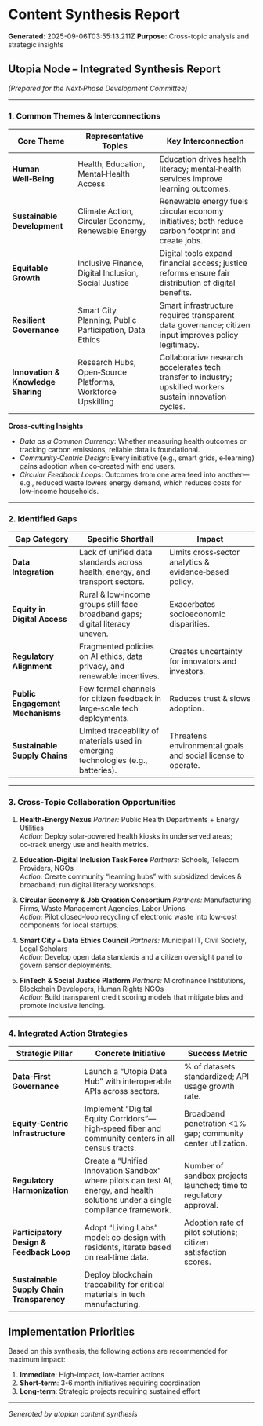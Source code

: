 # Content Synthesis Report

**Generated**: 2025-09-06T03:55:13.211Z
**Purpose**: Cross-topic analysis and strategic insights

## Utopia Node – Integrated Synthesis Report  
*(Prepared for the Next‑Phase Development Committee)*  

---

### 1. Common Themes & Interconnections

| Core Theme | Representative Topics | Key Interconnection |
|------------|-----------------------|---------------------|
| **Human Well‑Being** | Health, Education, Mental‑Health Access | Education drives health literacy; mental‑health services improve learning outcomes. |
| **Sustainable Development** | Climate Action, Circular Economy, Renewable Energy | Renewable energy fuels circular economy initiatives; both reduce carbon footprint and create jobs. |
| **Equitable Growth** | Inclusive Finance, Digital Inclusion, Social Justice | Digital tools expand financial access; justice reforms ensure fair distribution of digital benefits. |
| **Resilient Governance** | Smart City Planning, Public Participation, Data Ethics | Smart infrastructure requires transparent data governance; citizen input improves policy legitimacy. |
| **Innovation & Knowledge Sharing** | Research Hubs, Open‑Source Platforms, Workforce Upskilling | Collaborative research accelerates tech transfer to industry; upskilled workers sustain innovation cycles. |

**Cross‑cutting Insights**

- *Data as a Common Currency*: Whether measuring health outcomes or tracking carbon emissions, reliable data is foundational.
- *Community‑Centric Design*: Every initiative (e.g., smart grids, e‑learning) gains adoption when co‑created with end users.
- *Circular Feedback Loops*: Outcomes from one area feed into another—e.g., reduced waste lowers energy demand, which reduces costs for low‑income households.

---

### 2. Identified Gaps

| Gap Category | Specific Shortfall | Impact |
|--------------|--------------------|--------|
| **Data Integration** | Lack of unified data standards across health, energy, and transport sectors. | Limits cross‑sector analytics & evidence‑based policy. |
| **Equity in Digital Access** | Rural & low‑income groups still face broadband gaps; digital literacy uneven. | Exacerbates socioeconomic disparities. |
| **Regulatory Alignment** | Fragmented policies on AI ethics, data privacy, and renewable incentives. | Creates uncertainty for innovators and investors. |
| **Public Engagement Mechanisms** | Few formal channels for citizen feedback in large‑scale tech deployments. | Reduces trust & slows adoption. |
| **Sustainable Supply Chains** | Limited traceability of materials used in emerging technologies (e.g., batteries). | Threatens environmental goals and social license to operate. |

---

### 3. Cross‑Topic Collaboration Opportunities

1. **Health‑Energy Nexus**
   *Partner:* Public Health Departments + Energy Utilities  
   *Action:* Deploy solar‑powered health kiosks in underserved areas; co‑track energy use and health metrics.

2. **Education‑Digital Inclusion Task Force**
   *Partners:* Schools, Telecom Providers, NGOs  
   *Action:* Create community “learning hubs” with subsidized devices & broadband; run digital literacy workshops.

3. **Circular Economy & Job Creation Consortium**
   *Partners:* Manufacturing Firms, Waste Management Agencies, Labor Unions  
   *Action:* Pilot closed‑loop recycling of electronic waste into low‑cost components for local startups.

4. **Smart City + Data Ethics Council**
   *Partners:* Municipal IT, Civil Society, Legal Scholars  
   *Action:* Develop open data standards and a citizen oversight panel to govern sensor deployments.

5. **FinTech & Social Justice Platform**
   *Partners:* Microfinance Institutions, Blockchain Developers, Human Rights NGOs  
   *Action:* Build transparent credit scoring models that mitigate bias and promote inclusive lending.

---

### 4. Integrated Action Strategies

| Strategic Pillar | Concrete Initiative | Success Metric |
|------------------|---------------------|----------------|
| **Data‑First Governance** | Launch a “Utopia Data Hub” with interoperable APIs across sectors. | % of datasets standardized; API usage growth rate. |
| **Equity‑Centric Infrastructure** | Implement “Digital Equity Corridors”—high‑speed fiber and community centers in all census tracts. | Broadband penetration <1% gap; community center utilization. |
| **Regulatory Harmonization** | Create a “Unified Innovation Sandbox” where pilots can test AI, energy, and health solutions under a single compliance framework. | Number of sandbox projects launched; time to regulatory approval. |
| **Participatory Design & Feedback Loop** | Adopt “Living Labs” model: co‑design with residents, iterate based on real‑time data. | Adoption rate of pilot solutions; citizen satisfaction scores. |
| **Sustainable Supply Chain Transparency** | Deploy blockchain traceability for critical materials in tech manufacturing.

## Implementation Priorities
Based on this synthesis, the following actions are recommended for maximum impact:

1. **Immediate**: High-impact, low-barrier actions
2. **Short-term**: 3-6 month initiatives requiring coordination
3. **Long-term**: Strategic projects requiring sustained effort

---
*Generated by utopian content synthesis*
